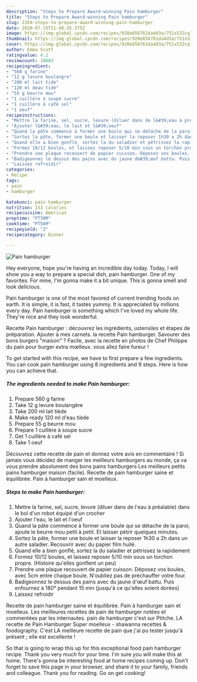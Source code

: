 ```yaml
---
description: "Steps to Prepare Award-winning Pain hamburger"
title: "Steps to Prepare Award-winning Pain hamburger"
slug: 2269-steps-to-prepare-award-winning-pain-hamburger
date: 2020-07-15T21:48:35.375Z
image: https://img-global.cpcdn.com/recipes/920e656761da4d3a/751x532cq70/pain-hamburger-photo-principale-de-la-recette.jpg
thumbnail: https://img-global.cpcdn.com/recipes/920e656761da4d3a/751x532cq70/pain-hamburger-photo-principale-de-la-recette.jpg
cover: https://img-global.cpcdn.com/recipes/920e656761da4d3a/751x532cq70/pain-hamburger-photo-principale-de-la-recette.jpg
author: Emma Scott
ratingvalue: 4.2
reviewcount: 18603
recipeingredient:
- "560 g farine"
- "12 g levure boulangre"
- "200 ml lait tide"
- "120 ml deau tide"
- "55 g beurre mou"
- "1 cuillère à soupe sucre"
- "1 cuillère à café sel"
- "1 oeuf"
recipeinstructions:
- "Mettre la farine, sel, sucre, levure (diluer dans de l&#39;eau à préalable) dans le bol d&#39;un robot équipé d&#39;un crocher"
- "Ajouter l&#39;eau, le lait et l&#39;oeuf"
- "Quand la pâte commence à former une boule qui se détache de la paroi, ajoute le beurre mou petit à petit. Et laisser pétrir quelques minutes."
- "Sortez la pâte, former une boule et laisser la reposer 1h30 a 2h dans un autre saladier. Recouvrir avec du papier film huilé."
- "Quand elle a bien gonflé, sortez la du saladier et pétrissez la rapidement"
- "Formez 10/12 boules, et laissez reposer 5/10 min sous un torchon propre. (Histoire qu&#39;elles gonflent un peu)"
- "Prendre une plaque recouvert de papier cuisson. Déposez vos boules, avec 5cm entre chaque boule. N&#39;oubliez pas de préchauffer votre four."
- "Badigeonnez le dessus des pains avec du jaune d&#39;œuf battu. Puis enfournez à 180° pendant 15 min (jusqu&#39;à ce qu&#39;elles soient dorées)"
- "Laissez refroidir"
categories:
- Recipe
tags:
- pain
- hamburger

katakunci: pain hamburger 
nutrition: 153 calories
recipecuisine: American
preptime: "PT30M"
cooktime: "PT56M"
recipeyield: "2"
recipecategory: Dinner

---
```



![Pain hamburger](https://img-global.cpcdn.com/recipes/920e656761da4d3a/751x532cq70/pain-hamburger-photo-principale-de-la-recette.jpg)

Hey everyone, hope you're having an incredible day today. Today, I will show you a way to prepare a special dish, pain hamburger. One of my favorites. For mine, I'm gonna make it a bit unique. This is gonna smell and look delicious.

Pain hamburger is one of the most favored of current trending foods on earth. It is simple, it is fast, it tastes yummy. It is appreciated by millions every day. Pain hamburger is something which I've loved my whole life. They're nice and they look wonderful.

Recette Pain hamburger : découvrez les ingrédients, ustensiles et étapes de préparation. Ajouter à mes carnets. la recette Pain hamburger. Savourer des bons burgers &#34;maison&#34; ? Facile, avec la recette en photos de Chef Philippe du pain pour burger extra mœlleux. vous allez faire fureur !


To get started with this recipe, we have to first prepare a few ingredients. You can cook pain hamburger using 8 ingredients and 9 steps. Here is how you can achieve that.

<!--inarticleads1-->

##### The ingredients needed to make Pain hamburger:

1. Prepare 560 g farine
1. Take 12 g levure boulangère
1. Take 200 ml lait tiède
1. Make ready 120 ml d&#39;eau tiède
1. Prepare 55 g beurre mou
1. Prepare 1 cuillère à soupe sucre
1. Get 1 cuillère à café sel
1. Take 1 oeuf


Découvrez cette recette de pain et donnez votre avis en commentaire ! Si jamais vous décidez de manger les meilleurs hamburgers au monde, ça va vous prendre absolument des bons pains hamburgers Les meilleurs petits pains hamburger maison (facile). Recette de pain hamburger saine et équilibrée. Pain à hamburger sain et moelleux. 

<!--inarticleads2-->

##### Steps to make Pain hamburger:

1. Mettre la farine, sel, sucre, levure (diluer dans de l&#39;eau à préalable) dans le bol d&#39;un robot équipé d&#39;un crocher
1. Ajouter l&#39;eau, le lait et l&#39;oeuf
1. Quand la pâte commence à former une boule qui se détache de la paroi, ajoute le beurre mou petit à petit. Et laisser pétrir quelques minutes.
1. Sortez la pâte, former une boule et laisser la reposer 1h30 a 2h dans un autre saladier. Recouvrir avec du papier film huilé.
1. Quand elle a bien gonflé, sortez la du saladier et pétrissez la rapidement
1. Formez 10/12 boules, et laissez reposer 5/10 min sous un torchon propre. (Histoire qu&#39;elles gonflent un peu)
1. Prendre une plaque recouvert de papier cuisson. Déposez vos boules, avec 5cm entre chaque boule. N&#39;oubliez pas de préchauffer votre four.
1. Badigeonnez le dessus des pains avec du jaune d&#39;œuf battu. Puis enfournez à 180° pendant 15 min (jusqu&#39;à ce qu&#39;elles soient dorées)
1. Laissez refroidir


Recette de pain hamburger saine et équilibrée. Pain à hamburger sain et moelleux. Les meilleures recettes de pain de hamburger notées et commentées par les internautes. pain de hamburger c&#39;est sur Ptitche. LA recette de Pain Hamburger Super moelleux - shawanna recettes &amp; foodography. C&#39;est LA meilleure recette de pain que j&#39;ai pu tester jusqu&#39;à présent ; elle est excellente ! 

So that is going to wrap this up for this exceptional food pain hamburger recipe. Thank you very much for your time. I'm sure you will make this at home. There's gonna be interesting food at home recipes coming up. Don't forget to save this page in your browser, and share it to your family, friends and colleague. Thank you for reading. Go on get cooking!
